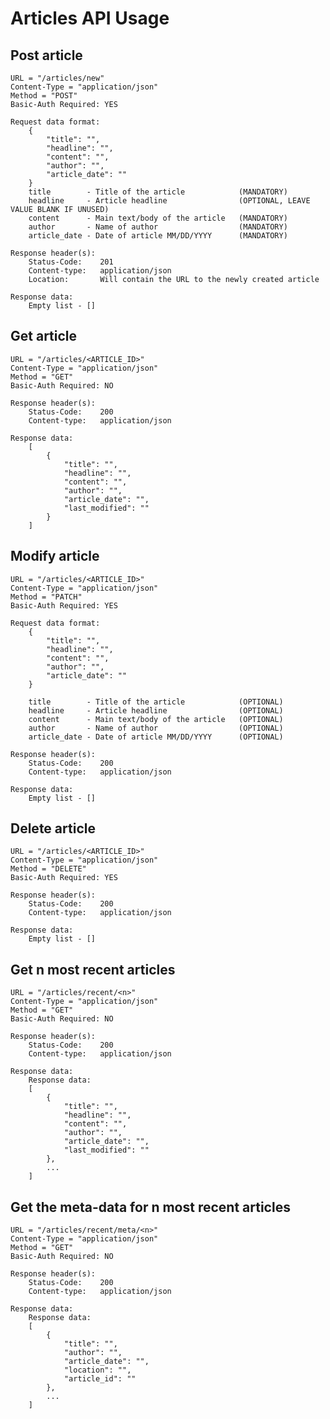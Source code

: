 # Articles API Usage

## Post article
    URL = "/articles/new"
    Content-Type = "application/json"
    Method = "POST"
    Basic-Auth Required: YES

    Request data format:
        {
            "title": "",
            "headline": "",
            "content": "",
            "author": "",
            "article_date": ""
        }
        title        - Title of the article            (MANDATORY)
        headline     - Article headline                (OPTIONAL, LEAVE VALUE BLANK IF UNUSED)
        content      - Main text/body of the article   (MANDATORY)
        author       - Name of author                  (MANDATORY)
        article_date - Date of article MM/DD/YYYY      (MANDATORY)

    Response header(s):
        Status-Code:    201
        Content-type:   application/json 
        Location:       Will contain the URL to the newly created article

    Response data:
        Empty list - []


## Get article
    URL = "/articles/<ARTICLE_ID>"
    Content-Type = "application/json"
    Method = "GET"
    Basic-Auth Required: NO

    Response header(s):
        Status-Code:    200
        Content-type:   application/json 

    Response data:
        [
            {
                "title": "",
                "headline": "",
                "content": "",
                "author": "",
                "article_date": "",
                "last_modified": ""
            }
        ]


## Modify article
    URL = "/articles/<ARTICLE_ID>"
    Content-Type = "application/json"
    Method = "PATCH"
    Basic-Auth Required: YES

    Request data format:
        {
            "title": "",
            "headline": "",
            "content": "",
            "author": "",
            "article_date": ""
        }

        title        - Title of the article            (OPTIONAL)
        headline     - Article headline                (OPTIONAL)
        content      - Main text/body of the article   (OPTIONAL)
        author       - Name of author                  (OPTIONAL)
        article_date - Date of article MM/DD/YYYY      (OPTIONAL)

    Response header(s):
        Status-Code:    200
        Content-type:   application/json 

    Response data:
        Empty list - []


## Delete article
    URL = "/articles/<ARTICLE_ID>"
    Content-Type = "application/json"
    Method = "DELETE"
    Basic-Auth Required: YES

    Response header(s):
        Status-Code:    200
        Content-type:   application/json 

    Response data:
        Empty list - []


## Get n most recent articles
    URL = "/articles/recent/<n>"
    Content-Type = "application/json"
    Method = "GET"
    Basic-Auth Required: NO

    Response header(s):
        Status-Code:    200
        Content-type:   application/json 

    Response data:
        Response data:
        [
            {
                "title": "",
                "headline": "",
                "content": "",
                "author": "",
                "article_date": "",
                "last_modified": ""
            }, 
            ...
        ]


## Get the meta-data for n most recent articles
    URL = "/articles/recent/meta/<n>"
    Content-Type = "application/json"
    Method = "GET"
    Basic-Auth Required: NO

    Response header(s):
        Status-Code:    200
        Content-type:   application/json 

    Response data:
        Response data:
        [
            {
                "title": "",
                "author": "",
                "article_date": "",
                "location": "",
                "article_id": ""
            }, 
            ...
        ]

